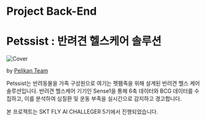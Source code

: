 # Project Back-End
# Petssist : 반려견 헬스케어 솔루션

![Cover](https://github.com/user-attachments/assets/72543337-136a-49b0-a8f3-274e6262f8ca)

by [Pelikan Team](mailto:teampelikan1234@gmail.com)

Petssist는 반려동물을 가족 구성원으로 여기는 펫팸족을 위해 설계된 반려견 헬스 케어 솔루션입니다. 반려견 헬스케어 기기인 Sense1을 통해 6축 데이터와 BCG 데이터를 수집하고, 이를 분석하여 심질환 및 운동 부족을 실시간으로 감지하고 경고합니다.

본 프로젝트는 SKT FLY AI CHALLEGER 5기에서 진행되었습니다.
